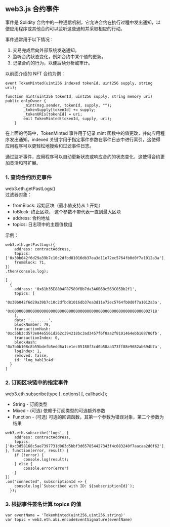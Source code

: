 ## web3.js 合约事件

事件是 Solidity 合约中的一种通信机制，它允许合约在执行过程中发出通知，以便应用程序或其他合约可以监听这些通知并采取相应的行动。

事件通常用于以下情况：

1. 交易完成后向外部系统发送通知。
2. 监听合约状态变化，例如合约中某个值的更新。
3. 记录合约的行为，以便后续分析或审计。

以前面介绍的 NFT 合约为例：

```
event TokenMinted(uint256 indexed tokenId, uint256 supply, string uri);

function mint(uint256 tokenId, uint256 supply, string memory uri) public onlyOwner {
        _mint(msg.sender, tokenId, supply, "");
        _tokenSupply[tokenId] += supply;
        _tokenURIs[tokenId] = uri;
        emit TokenMinted(tokenId, supply, uri);
    }
```

在上面的代码中，TokenMinted 事件用于记录 mint 函数中的值更改，并向应用程序发出通知。indexed 关键字用于指定事件参数在事件日志中进行索引，这使得应用程序可以更轻松地搜索和过滤事件日志。

通过监听事件，应用程序可以自动更新状态或响应合约的状态变化，这使得合约更加灵活和可扩展。

### 1. 查询合约历史事件

web3.eth.getPastLogs()  
过滤器对象：

-   fromBlock: 起始区块（最小值支持从 1 开始）
-   toBlock: 终止区块， 这个参数不带代表一直到最大区块
-   address: 合约地址
-   topics: 日志项中的主题值数组

示例：

```
web3.eth.getPastLogs({
    address: contractAddress,
    topics: ['0x30b042f6d29a39b7c10c2dfbd81016db37ea3d11e72ec5764fb0d0f7a1012a3a'],
    fromBlock: 71,
})
.then(console.log);

[
  {
    address: '0x61b35E8804F87589fBb7da3A6B68c563C05Bb2f1',
    topics: [
      '0x30b042f6d29a39b7c10c2dfbd81016db37ea3d11e72ec5764fb0d0f7a1012a3a',
      '0x0000000000000000000000000000000000000000000000000000000000002718'
    ],
    data: '........',
    blockNumber: 79,
    transactionHash: '0xc5bb3cd573e04e5561d262c394218bc3ad3457f6f0aa2f8101464ebb108700fb',
    transactionIndex: 0,
    blockHash: '0x7b0b108c8b55bdefb5edd6a1ce1ec05180f3cd0b58aa373ff88e9682ab694b7a',
    logIndex: 1,
    removed: false,
    id: 'log_bab13c4d'
  }
]
```

### 2. 订阅区块链中的指定事件

web3.eth.subscribe(type [, options] [, callback]);

-   String - 订阅类型
-   Mixed - (可选) 依赖于订阅类型的可选额外参数
-   Function - (可选) 可选的回调函数，其第一个参数为错误对象，第二个参数为结果

```
web3.eth.subscribe('logs', {
    address: contractAddress,
    topics: ['0xc3d58168c5ae7397731d063d5bbf3d657854427343f4c083240f7aacaa2d0f62'],
}, function(error, result) {
    if (!error) {
        console.log(result);
    } else {
        console.error(error)
    }
})
.on("connected", subscriptionId => {
    console.log(`Subscribed with ID: ${subscriptionId}`);
  });
```

### 3. 根据事件签名计算 topics 的值

```
var eventName = 'TokenMinted(uint256,uint256,string)'
var topic = web3.eth.abi.encodeEventSignature(eventName)
```
